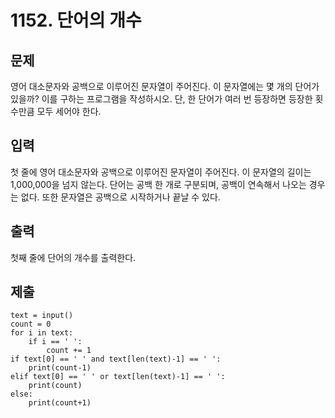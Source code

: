 # 1152. 단어의 개수

## 문제

영어 대소문자와 공백으로 이루어진 문자열이 주어진다. 이 문자열에는 몇 개의 단어가 있을까? 이를 구하는 프로그램을 작성하시오. 단, 한 단어가 여러 번 등장하면 등장한 횟수만큼 모두 세어야 한다.

## 입력

첫 줄에 영어 대소문자와 공백으로 이루어진 문자열이 주어진다. 이 문자열의 길이는 1,000,000을 넘지 않는다. 단어는 공백 한 개로 구분되며, 공백이 연속해서 나오는 경우는 없다. 또한 문자열은 공백으로 시작하거나 끝날 수 있다.

## 출력

첫째 줄에 단어의 개수를 출력한다.

## 제출

```
text = input()
count = 0
for i in text:
    if i == ' ':
        count += 1
if text[0] == ' ' and text[len(text)-1] == ' ':
    print(count-1)
elif text[0] == ' ' or text[len(text)-1] == ' ':
    print(count)
else:
    print(count+1)
```

